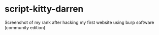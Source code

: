 # script-kitty-darren
Screenshot of my rank after hacking my first website using burp software (community edition)
